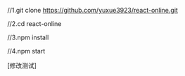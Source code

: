 //1.git clone https://github.com/yuxue3923/react-online.git



//2.cd react-online



//3.npm install



//4.npm start


[修改测试]